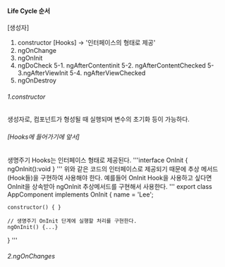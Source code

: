 #### Life Cycle 순서

[생성자]
1. constructor 
[Hooks] -> '인터페이스의 형태로 제공'
2. ngOnChange
3. ngOnInit
4. ngDoCheck
    5-1. ngAfterContentinit
    5-2. ngAfterContentChecked
    5-3.ngAfterViewInit
    5-4. ngAfterViewChecked
6. ngOnDestroy

###### 1.constructor 
생성자로, 컴포넌트가 형성될 때 실행되며 변수의 초기화 등이 가능하다.

###### [Hooks에 들어가기에 앞서]
생명주기 Hooks는 인터페이스 형태로 제공된다.
'''interface OnInit {
    ngOnInit():void
} '''
위와 같은 코드의 인터페이스로 제공되기 때문에 추상 메서드(Hook들)을 구현하여 사용해야 한다.
예를들어 OnInit Hook을 사용하고 싶다면 OnInit을 상속받아 ngOnInit 추상메서드를 구현해서 사용한다.
'''
export class AppComponent implements OnInit {
	name = 'Lee';

	constructor() { }

	// 생명주기 OnInit 단계에 실행할 처리를 구현한다.
	ngOnInit() {...}
}
'''
###### 2.ngOnChanges

